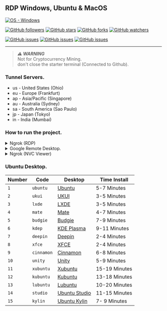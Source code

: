 ## RDP Windows, Ubuntu & MacOS



[![OS - Windows](https://img.shields.io/badge/Windows-0078D6?style=for-the-badge&logo=windows&logoColor=white)](https://www.microsoft.com/en-us/windows-server)


[![GitHub followers](https://img.shields.io/github/followers/mrijoo.svg?style=social&label=Follow&maxAge=2592000)](https://github.com/mrijoo)
[![GitHub stars](https://img.shields.io/github/stars/mrijoo/RDP.svg?style=social&label=Star)](https://github.com/mrijoo/RDP)
[![GitHub forks](https://img.shields.io/github/forks/mrijoo/RDP.svg?style=social&label=Fork)](https://github.com/mrijoo/RDP/fork)
[![GitHub watchers](https://img.shields.io/github/watchers/mrijoo/RDP.svg?style=social&label=Watch)](https://github.com/mrijoo/RDP)

[![GitHub issues](https://img.shields.io/github/issues/mrijoo/RDP.svg)](https://github.com/mrijoo/RDP/issues)
[![GitHub issues](https://img.shields.io/github/issues-closed/mrijoo/RDP.svg)](https://github.com/mrijoo/RDP/issues)
[![GitHub issues](https://img.shields.io/github/license/mrijoo/RDP.svg
)](https://github.com/mrijoo/RDP)

------

> ***⚠️ WARNING***  
> Not for Cryptocurrency Mining.                                              
> don't close the starter terminal (Connected to Github).


### Tunnel Servers.

* us - United States (Ohio)
* eu - Europe (Frankfurt)
* ap - Asia/Pacific (Singapore)
* au - Australia (Sydney)
* sa - South America (Sao Paulo)
* jp - Japan (Tokyo)
* in - India (Mumbai)

### How to run the project. 

<details>
    <summary>Ngrok (RDP)</summary>
    
------

* Click Fork in the right corner of the screen to save it to your Github.
* Visit https://dashboard.ngrok.com to get **Ngrok Auth Token**.
* In Github go to Action> Windows (Ngrok RDP)> Run workflow.
* In Value: visit https://dashboard.ngrok.com/auth/your-authtoken Copy and Paste Your Authtoken into.
* Password minimum 8-10 with numbers and characters leave blank if you want to use automatic password.
* Press Run workflow.
* Reload the page and press Windows (Ngrok RDP)> build.
* Press the down arrow on Account for Connect to your RDP to get IP, User, Password.
------

</details>

<details>
    <summary>Google Remote Desktop.</summary>

------

* Visit https://remotedesktop.google.com/headless to get **Google Remote Desktop Code**.
* Click Start> Next> Allow> Copy Windows (Windows PowerShell) / Ubuntu (Debian Linux).
* In Github go to Action> Windows/Ubuntu (Google Remote Desktop)> Run workflow.
* In Value: Paste Code.
* Press Run workflow.
* Reload the page and press Windows/Ubuntu (Google Remote Desktop)> build.
* Wait and visit https://remotedesktop.google.com/access to connect rdp.

------

</details>

<details>
    <summary>Ngrok (NVC Viewer)</summary>

<br>

**❕ TIPS**  
Use the te teamviewer to avoid the lag.

------

* Visit https://www.realvnc.com/en/connect/download/viewer to download **NVC Viewer**.
* Install Software.
* Visit https://dashboard.ngrok.com to get **Ngrok Auth Token**.
* In Github go to Action> MacOS (Ngrok VNC Viewer)> Run workflow.
* In Value: visit https://dashboard.ngrok.com/auth/your-authtoken Copy and Paste Your Authtoken into.
* Password minimum 8-10 numbers/characters.
* Press Run workflow.
* Reload the page and press MacOS (Ngrok VNC Viewer)> build.
* Press the down arrow on IP for Connect to your RDP to get IP.
* Open VNC Viewer put ip in the field "Enter a VNC Server Address or search" and enter too connect.

------

</details>

### Ubuntu Desktop. 

Number | Code | Desktop | Time Install
----- | ----- | ----- | ----- 
`1` | `ubuntu` | [Ubuntu](https://ubuntu.com/desktop) | 5-7 Minutes
`2` | `ukui` | [UKUI](https://www.ukui.org) | 3-5 Minutes
`3` | `lxde` | [LXDE](https://www.lxde.org) | 3-5 Minutes
`4` | `mate` | [Mate](https://mate-desktop.org) | 4-7 Minutes
`5` | `budgie` | [Budgie](https://ubuntubudgie.org) | 7-9 Minutes
`6` | `kdep` | [KDE Plasma](https://kde.org/plasma-desktop) | 9-11 Minutes
`7` | `deepin` | [Deepin](https://www.deepin.org/zh/dde) | 2-4 Minutes
`8` | `xfce` | [XFCE ](https://www.xfce.org) | 2-4 Minutes
`9` | `cinnamon` | [Cinnamon](https://linuxmint.com) | 6-8 Minutes
`10` | `unity` | [Unity](https://ubuntuunity.org) | 5-9 Minutes
`11` | `xubuntu` | [Xubuntu](https://xubuntu.org/) | 15-19 Minutes
`12` | `kubuntu` | [Kubuntu](https://kubuntu.org) | 13-18 Minutes
`13` | `lubuntu` | [Lubuntu](https://lubuntu.me) | 10-20 Minutes
`14` | `studio` | [Ubuntu Studio](https://ubuntustudio.org) | 11-15 Minutes
`15` | `kylin` | [Ubuntu Kylin](https://ubuntukylin.com) | 7- 9 Minutes
